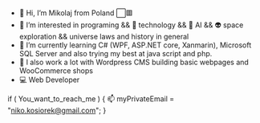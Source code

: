 - 👋 Hi, I’m Mikolaj from Poland ⬜🟥
- 👀 I’m interested in programing && 📳 technology && 🤖 AI && 👽 space exploration && universe laws and history in general
- 🌱 I’m currently learning C# (WPF, ASP.NET core, Xanmarin), Microsoft SQL Server and also trying my best at java script and php.
- 📖 I also work a lot with Wordpress CMS building basic webpages and WooCommerce shops
- 💻 Web Developer


if ( You_want_to_reach_me )
{
    📫 myPrivateEmail = "niko.kosiorek@gmail.com";
}

<!---
MikolajKos/MikolajKos is a ✨ special ✨ repository because its `README.md` (this file) appears on your GitHub profile.
You can click the Preview link to take a look at your changes.
--->
